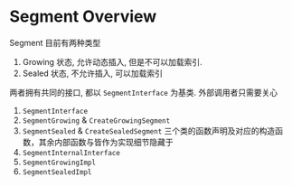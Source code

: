 # Segment Overview 
Segment 目前有两种类型
1. Growing 状态, 允许动态插入, 但是不可以加载索引. 
2. Sealed 状态, 不允许插入, 可以加载索引

两者拥有共同的接口, 都以 `SegmentInterface` 为基类. 外部调用者只需要关心 
1. `SegmentInterface` 
2. `SegmentGrowing` & `CreateGrowingSegment`
3. `SegmentSealed` & `CreateSealedSegment`
三个类的函数声明及对应的构造函数，其余内部函数与皆作为实现细节隐藏于
1. `SegmentInternalInterface`
2. `SegmentGrowingImpl`
3. `SegmentSealedImpl`



